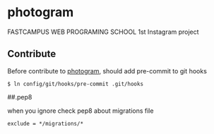 # photogram
FASTCAMPUS WEB PROGRAMING SCHOOL 1st Instagram project

## Contribute

Before contribute to [photogram](https://github.com/deadlylaid/photogram/), should add pre-commit to git hooks

```
$ ln config/git/hooks/pre-commit .git/hooks
```

##.pep8 

when you ignore check pep8 about migrations file

```
exclude = */migrations/*
```
